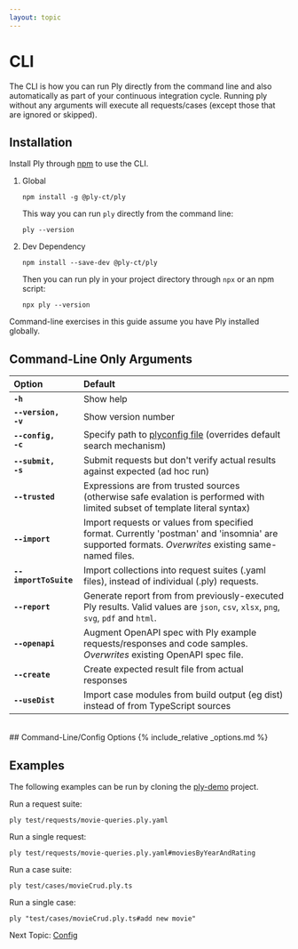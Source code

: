 ```yaml
---
layout: topic
---
```

# CLI
The CLI is how you can run Ply directly from the command line and also automatically as part of your 
continuous integration cycle. Running ply without any arguments will execute all requests/cases (except
those that are ignored or skipped).


## Installation
Install Ply through [npm](https://www.npmjs.com/package/ply-ct) to use the CLI.
1. Global
   ```
   npm install -g @ply-ct/ply
   ```
   This way you can run `ply` directly from the command line:
   ```
   ply --version
   ```
1. Dev Dependency
   ```
   npm install --save-dev @ply-ct/ply
   ```
   Then you can run ply in your project directory through `npx` or an npm script:
   ```
   npx ply --version
   ```
Command-line exercises in this guide assume you have Ply installed globally.


## Command-Line Only Arguments

| Option | Default |
| :----- | :------ |
| **<code>-h</code>** | Show help
| **<code>--version, -v</code>** | Show version number
| **<code>--config, -c</code>** | Specify path to [plyconfig file](config) (overrides default search mechanism)
| **<code>--submit, -s</code>** | Submit requests but don't verify actual results against expected (ad hoc run)
| **<code>--trusted</code>** | Expressions are from trusted sources (otherwise safe evalation is performed with limited subset of template literal syntax)
| **<code>--import</code>** | Import requests or values from specified format. Currently 'postman' and 'insomnia' are supported formats. *Overwrites* existing same-named files.
| **<code>--importToSuite</code>** | Import collections into request suites (.yaml files), instead of individual (.ply) requests.
| **<code>--report</code>** | Generate report from from previously-executed Ply results. Valid values are `json`, `csv`, `xlsx`, `png`, `svg`, `pdf` and `html`.
| **<code>--openapi</code>** | Augment OpenAPI spec with Ply example requests/responses and code samples. *Overwrites* existing OpenAPI spec file.
| **<code>--create</code>** | Create expected result file from actual responses
| **<code>--useDist</code>** | Import case modules from build output (eg dist) instead of from TypeScript sources

<br>
## Command-Line/Config Options
{% include_relative _options.md %}


## Examples
The following examples can be run by cloning the [ply-demo](https://github.com/ply-ct/ply-demo) project.

Run a request suite:
```
ply test/requests/movie-queries.ply.yaml
```

Run a single request:
```
ply test/requests/movie-queries.ply.yaml#moviesByYearAndRating
```

Run a case suite:
```
ply test/cases/movieCrud.ply.ts
```

Run a single case:
```
ply "test/cases/movieCrud.ply.ts#add new movie"
```

Next Topic: [Config](config)
